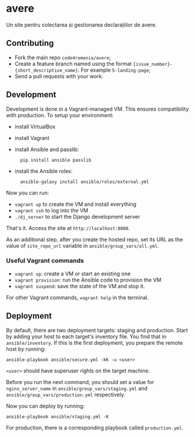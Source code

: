 # avere
Un site pentru colectarea și gestionarea declarațiilor de avere.


## Contributing
- Fork the main repo `code4romania/avere`;
- Create a feature branch named using the format
`{issue_number}-{short_descriptive_name}`. For example `5-landing-page`;
- Send a pull requests with your work.


## Development
Development is done in a Vagrant-managed VM. This ensures compatibility with
production. To setup your environment:
- install VirtualBox
- install Vagrant
- install Ansible and passlib:

        pip install ansible passlib

- install the Ansible roles:

        ansible-galaxy install ansible/roles/external.yml

Now you can run:
- `vagrant up` to create the VM and install everything
- `vagrant ssh` to log into the VM
- `./dj_server` to start the Django development server

That's it. Access the site at `http://localhost:8000`.

As an additional step, after you create the hosted repo, set its URL as the
value of `site_repo_url` variable in `ansible/group_vars/all.yml`.

### Useful Vagrant commands
- `vagrant up`: create a VM or start an existing one
- `vagrant provision`: run the Ansible code to provision the VM
- `vagrant suspend`: save the state of the VM and stop it.

For other Vagrant commands, `vagrant help` in the terminal.

## Deployment
By default, there are two deployment targets: staging and production. Start
by adding your host to each target's inventory file. You find that in
`ansible/inventory`. If this is the first deployment, you prepare the remote
host by running:

    ansible-playbook ansible/secure.yml -kK -u <user>

`<user>` should have superuser rights on the target machine.

Before you run the next command, you should set a value for
`nginx_server_name` in `ansible/group_vars/staging.yml` and
`ansible/group_vars/production.yml` respectively.

Now you can deploy by running:

    ansible-playbook ansible/staging.yml -K

For production, there is a corresponding playbook called `production.yml`.
